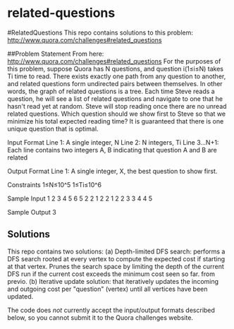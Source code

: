 # related-questions

#RelatedQuestions
This repo contains solutions to this problem: http://www.quora.com/challenges#related_questions

##Problem Statement
From here: http://www.quora.com/challenges#related_questions
For the purposes of this problem, suppose Quora has N questions, and question i(1≤i≤N) takes Ti time to read. There exists exactly one path from any question to another, and related questions form undirected pairs between themselves. In other words, the graph of related questions is a tree. 
Each time Steve reads a question, he will see a list of related questions and navigate to one that he hasn't read yet at random. Steve will stop reading once there are no unread related questions.
Which question should we show first to Steve so that we minimize his total expected reading time? It is guaranteed that there is one unique question that is optimal.

Input Format
Line 1: A single integer, N
Line 2: N integers, Ti
Line 3...N+1: Each line contains two integers A, B indicating that question A and B are related

Output Format
Line 1: A single integer, X, the best question to show first.

Constraints
1≤N≤10^5
1≤Ti≤10^6

Sample Input
1
2
3
4
5
6
5
2 2 1 2 2
1 2
2 3
3 4
4 5

Sample Output
3

## Solutions
This repo contains two solutions:
(a) Depth-limited DFS search: performs a DFS search rooted at every vertex to compute the expected cost if starting at that vertex. Prunes the search space by limiting the depth of the current DFS run if the current cost exceeds the minimum cost seen so far. from previo.
(b) Iterative update solution: that iteratively updates the incoming and outgoing cost per "question" (vertex) until all vertices have been updated.

The code does *not* currently accept the input/output formats described below, so you cannot submit it to the Quora challenges website.
